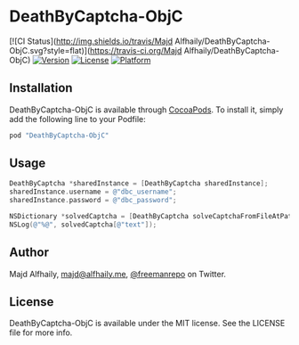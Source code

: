 # DeathByCaptcha-ObjC

[![CI Status](http://img.shields.io/travis/Majd Alfhaily/DeathByCaptcha-ObjC.svg?style=flat)](https://travis-ci.org/Majd Alfhaily/DeathByCaptcha-ObjC)
[![Version](https://img.shields.io/cocoapods/v/DeathByCaptcha-ObjC.svg?style=flat)](http://cocoapods.org/pods/DeathByCaptcha-ObjC)
[![License](https://img.shields.io/cocoapods/l/DeathByCaptcha-ObjC.svg?style=flat)](http://cocoapods.org/pods/DeathByCaptcha-ObjC)
[![Platform](https://img.shields.io/cocoapods/p/DeathByCaptcha-ObjC.svg?style=flat)](http://cocoapods.org/pods/DeathByCaptcha-ObjC)

## Installation

DeathByCaptcha-ObjC is available through [CocoaPods](http://cocoapods.org). To install
it, simply add the following line to your Podfile:

```ruby
pod "DeathByCaptcha-ObjC"
```

## Usage

```objective-c
DeathByCaptcha *sharedInstance = [DeathByCaptcha sharedInstance];
sharedInstance.username = @"dbc_username";
sharedInstance.password = @"dbc_password";

NSDictionary *solvedCaptcha = [DeathByCaptcha solveCaptchaFromFileAtPath@"/path/to/captcha_image" checkInterval:5];
NSLog(@"%@", solvedCaptcha[@"text"]);
```



## Author

Majd Alfhaily, majd@alfhaily.me, [@freemanrepo](https://twitter.com/freemanrepo) on Twitter.

## License

DeathByCaptcha-ObjC is available under the MIT license. See the LICENSE file for more info.

